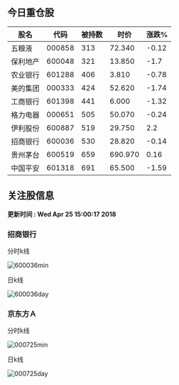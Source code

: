 
## 今日重仓股 

|股名|代码|被持数|时价|涨跌%|
|---|---|---|---|---|
|五粮液|000858|313|72.340|-0.12|
|保利地产|600048|321|13.850|-1.7|
|农业银行|601288|406|3.810|-0.78|
|美的集团|000333|424|52.620|-1.74|
|工商银行|601398|441|6.000|-1.32|
|格力电器|000651|505|50.070|-0.24|
|伊利股份|600887|519|29.750|2.2|
|招商银行|600036|530|28.820|-0.14|
|贵州茅台|600519|659|690.970|0.16|
|中国平安|601318|691|65.500|-1.59|

## 关注股信息
**更新时间 : Wed Apr 25 15:00:17 2018**
### 招商银行 
分时k线

![600036min](http://image.sinajs.cn/newchart/min/n/sh600036.gif)

日k线

![600036day](http://image.sinajs.cn/newchart/daily/n/sh600036.gif)

### 京东方Ａ 
分时k线

![000725min](http://image.sinajs.cn/newchart/min/n/sz000725.gif)

日k线

![000725day](http://image.sinajs.cn/newchart/daily/n/sz000725.gif)
